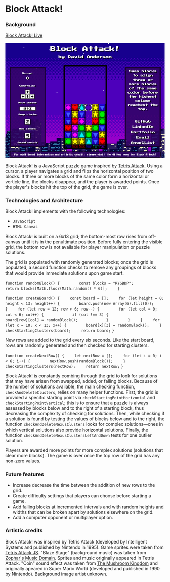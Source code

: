# Block Attack!

### Background

[Block Attack! Live](https://www.davidanderson.nyc/Block-Attack)

![screenshot](./assets/images/screenshot.png)

Block Attack! is a JavaScript puzzle game inspired by [Tetris Attack](https://www.youtube.com/watch?v=c8FtDgDPTbY&t=136s). Using a cursor, a player navigates a grid and flips the horizontal position of two blocks. If three or more blocks of the same color form a horizontal or verticle line, the blocks disappear, and the player is awarded points. Once the player's blocks hit the top of the grid, the game is over. 

### Technologies and Architecture

Block Attack! implements with the following technologies:

- `JavaScript`
- `HTML Canvas`

Block Attack! is built on a 6x13 grid; the bottom-most row rises from off-canvas until it is in the penultimate position. Before fully entering the visible grid, the bottom row is not available for player manipulation or puzzle solutions. 

The grid is populated with randomly generated blocks; once the grid is populated, a second function checks to remove any groupings of blocks that would provide immediate solutions upon game start. 

`function randomBlock() {`
`        const blocks = "RYGBDP";`
`        return blocks[Math.floor(Math.random() * 6)];`
`    }`

`function createBoard() {`
`    const board = [];`
`    for (let height = 0; height < 13; height++) {`
`        board.push(new Array(6).fill(0));`
`    }`
`    for (let row = 12; row > 6; row--) {`
`        for (let col = 0; col < 6; col++) {`
`            if (col !== 3) {`
`                board[row][col] = randomBlock();`
`            }`
`        }`
`    }`
`    for (let x = 10; x < 13; x++) {`
`        board[x][3] = randomBlock();`
`    }`
`    checkStartingClusters(board);`
`    return board;`
`}`

New rows are added to the grid every six seconds. Like the start board, rows are randomly generated and then checked for starting clusters. 

`function createNextRow() {`
`    let nextRow = [];`
`    for (let i = 0; i < 6; i++) {`
`        nextRow.push(randomBlock());`
`    }`
`    checkStartingClusters(nextRow);`
`    return nextRow;`
`}`

Block Attack! is constantly combing through the grid to look for solutions that may have arisen from swapped, added, or falling blocks. Because of the number of solutions available, the main checking function, `checkAndDeleteClusters`, relies on many helper functions. First, the grid is provided a specific starting point via `checkStartingPointHorizontal` and `checkStartingPointVertical`; this is to ensure that a puzzle is always assessed by blocks below and to the right of a starting block, thus decreasing the complexity of checking for solutions. Then, while checking if a solution is found by testing the values of blocks below and to the right, the function `checkAndDeleteNexusClusters` looks for complex solutions—ones in which vertical solutions also provide horizontal solutions. Finally, the function `checkAndDeleteNexusClustersLeftAndDown` tests for one outlier solution. 

Players are awarded more points for more complex solutions (solutions that clear more blocks). The game is over once the top row of the grid has any non-zero values. 

### Future features

- Increase decrease the time between the addition of new rows to the grid. 
- Create difficulty settings that players can choose before starting a game. 
- Add falling blocks at incremented intervals and with random heights and widths that can be broken apart by solutions elsewhere on the grid. 
- Add a computer opponent or multiplayer option. 

### Artistic credits

Block Attack! was inspired by Tetris Attack (developed by Intelligent Systems and published by Nintendo in 1995). Game sprites were taken from [Tetris Attack JS](https://github.com/tzwaan/tetris-attack-js). "Blaze Stage" (background music) was taken from [Zophar's Music Domain](https://www.zophar.net/music/nintendo-snes-spc/tetris-attack). Sprites and music originally appeared in Tetris Attack. "Coin" sound effect was taken from [The Mushroom Kingdom](https://themushroomkingdom.net/media/smw/wav) and originally apeared in Super Mario World (developed and published in 1990 by Nintendo). Background image artist unknown. 